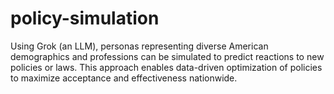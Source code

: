 # policy-simulation
Using Grok (an LLM), personas representing diverse American demographics and professions can be simulated to predict reactions to new policies or laws. This approach enables data-driven optimization of policies to maximize acceptance and effectiveness nationwide.
